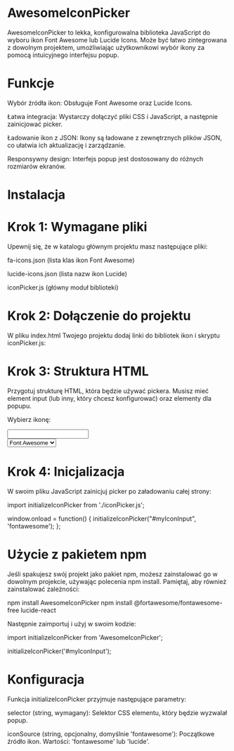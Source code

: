 # AwesomeIconPicker
AwesomeIconPicker to lekka, konfigurowalna biblioteka JavaScript do wyboru ikon Font Awesome lub Lucide Icons. Może być łatwo zintegrowana z dowolnym projektem, umożliwiając użytkownikowi wybór ikony za pomocą intuicyjnego interfejsu popup.

# Funkcje
Wybór źródła ikon: Obsługuje Font Awesome oraz Lucide Icons.

Łatwa integracja: Wystarczy dołączyć pliki CSS i JavaScript, a następnie zainicjować picker.

Ładowanie ikon z JSON: Ikony są ładowane z zewnętrznych plików JSON, co ułatwia ich aktualizację i zarządzanie.

Responsywny design: Interfejs popup jest dostosowany do różnych rozmiarów ekranów.

# Instalacja
# Krok 1: Wymagane pliki
Upewnij się, że w katalogu głównym projektu masz następujące pliki:

fa-icons.json (lista klas ikon Font Awesome)

lucide-icons.json (lista nazw ikon Lucide)

iconPicker.js (główny moduł biblioteki)

# Krok 2: Dołączenie do projektu
W pliku index.html Twojego projektu dodaj linki do bibliotek ikon i skryptu iconPicker.js:

<!-- Dołącz biblioteki ikon -->
<link rel="stylesheet" href="https://cdnjs.cloudflare.com/ajax/libs/font-awesome/6.4.0/css/all.min.css">
<script src="https://cdn.jsdelivr.net/npm/lucide/dist/lucide.min.js"></script>

<!-- Dołącz swój skrypt iconPicker.js -->
<script type="module" src="iconPicker.js"></script>

# Krok 3: Struktura HTML
Przygotuj strukturę HTML, która będzie używać pickera. Musisz mieć element input (lub inny, który chcesz konfigurować) oraz elementy dla popupu.

<label for="myIconInput">Wybierz ikonę:</label>
<div class="relative">
    <input type="text" id="myIconInput" readonly>
    <span id="selectedIconDisplay"></span>
</div>

<select id="iconSourceSelect">
    <option value="fontawesome">Font Awesome</option>
    <option value="lucide">Lucide Icons</option>
</select>

<div id="iconPickerPopup" class="popup-overlay">
    <div class="popup-content">
        <!-- ... reszta struktury popupu ... -->
    </div>
</div>

# Krok 4: Inicjalizacja
W swoim pliku JavaScript zainicjuj picker po załadowaniu całej strony:

import initializeIconPicker from './iconPicker.js';

window.onload = function() {
    initializeIconPicker("#myIconInput", 'fontawesome');
};

# Użycie z pakietem npm
Jeśli spakujesz swój projekt jako pakiet npm, możesz zainstalować go w dowolnym projekcie, używając polecenia npm install. Pamiętaj, aby również zainstalować zależności:

npm install AwesomeIconPicker
npm install @fortawesome/fontawesome-free lucide-react

Następnie zaimportuj i użyj w swoim kodzie:

import initializeIconPicker from 'AwesomeIconPicker';

initializeIconPicker('#myIconInput');

# Konfiguracja
Funkcja initializeIconPicker przyjmuje następujące parametry:

selector (string, wymagany): Selektor CSS elementu, który będzie wyzwalał popup.

iconSource (string, opcjonalny, domyślnie 'fontawesome'): Początkowe źródło ikon. Wartości: 'fontawesome' lub 'lucide'.